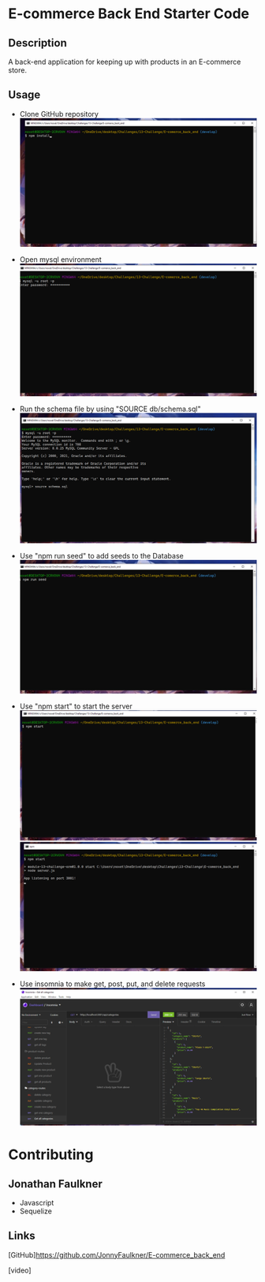 # E-commerce Back End Starter Code

## Description

A back-end application for keeping up with products in an E-commerce store.

## Usage

* Clone GitHub repository
![step-2](screenshots/step-2.png)

* Open mysql environment
![step-3](screenshots/step-3.png)

* Run the schema file by using "SOURCE db/schema.sql"
![step-4](screenshots/step-4.png)

* Use "npm run seed" to add seeds to the Database
![step-5](screenshots/step-5.png)

* Use "npm start" to start the server
![step-6](screenshots/step-6.png)
![step-6-2](screenshots/step-6-2.png)

* Use insomnia to make get, post, put, and delete requests
![step-7](screenshots/step-7.png)

# Contributing

## Jonathan Faulkner
* Javascript
* Sequelize

## Links
[GitHub]https://github.com/JonnyFaulkner/E-commerce_back_end

[video]